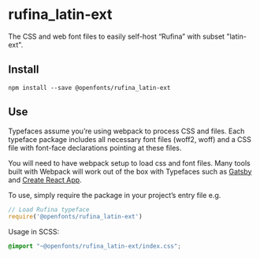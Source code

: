 
# rufina_latin-ext

The CSS and web font files to easily self-host “Rufina” with subset "latin-ext".

## Install

`npm install --save @openfonts/rufina_latin-ext`

## Use

Typefaces assume you’re using webpack to process CSS and files. Each typeface
package includes all necessary font files (woff2, woff) and a CSS file with
font-face declarations pointing at these files.

You will need to have webpack setup to load css and font files. Many tools built
with Webpack will work out of the box with Typefaces such as [Gatsby](https://github.com/gatsbyjs/gatsby)
and [Create React App](https://github.com/facebookincubator/create-react-app).

To use, simply require the package in your project’s entry file e.g.

```javascript
// Load Rufina typeface
require('@openfonts/rufina_latin-ext')
```

Usage in SCSS:
```scss
@import "~@openfonts/rufina_latin-ext/index.css";
```
